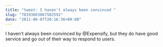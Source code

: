 ```yaml
---
title: "tweet: I haven't always been convinced "
slug: "78193663867502592"
date: "2011-06-07T20:16:36+00:00"
---
```

I haven't always been convinced by @Expensify, but they do have good service and go out of their way to respond to users.